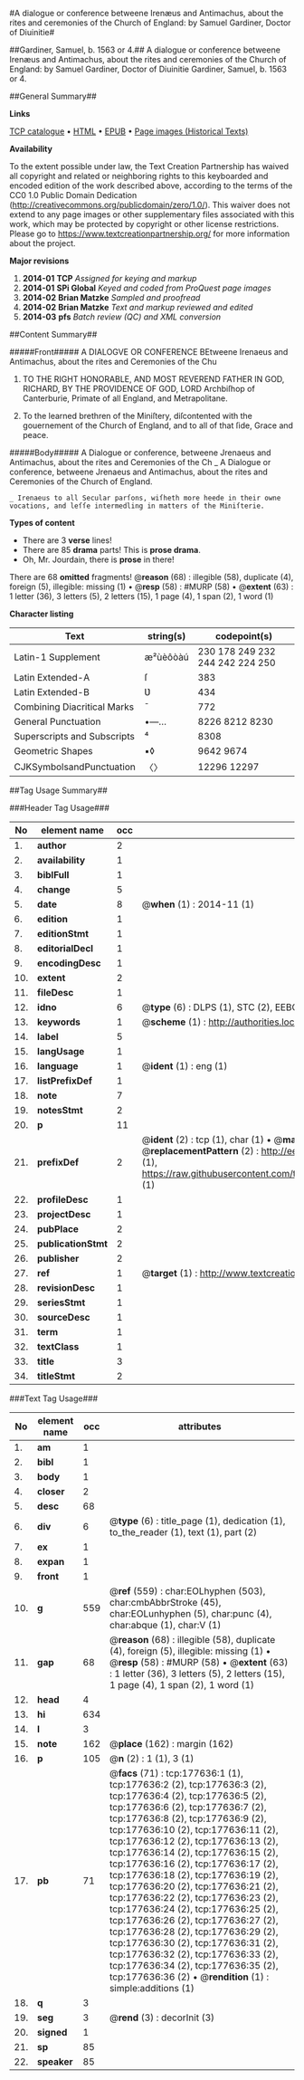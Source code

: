 #A dialogue or conference betweene Irenæus and Antimachus, about the rites and ceremonies of the Church of England: by Samuel Gardiner, Doctor of Diuinitie#

##Gardiner, Samuel, b. 1563 or 4.##
A dialogue or conference betweene Irenæus and Antimachus, about the rites and ceremonies of the Church of England: by Samuel Gardiner, Doctor of Diuinitie
Gardiner, Samuel, b. 1563 or 4.

##General Summary##

**Links**

[TCP catalogue](http://www.ota.ox.ac.uk/tcp/)  • 
[HTML](http://tei.it.ox.ac.uk/tcp/Texts-HTML/free/B13/B13698.html)  • 
[EPUB](http://tei.it.ox.ac.uk/tcp/Texts-EPUB/free/B13/B13698.epub) • 
[Page images (Historical Texts)](https://historicaltexts.jisc.ac.uk/eebo-99838581e)

**Availability**

To the extent possible under law, the Text Creation Partnership has waived all copyright and related or neighboring rights to this keyboarded and encoded edition of the work described above, according to the terms of the CC0 1.0 Public Domain Dedication (http://creativecommons.org/publicdomain/zero/1.0/). This waiver does not extend to any page images or other supplementary files associated with this work, which may be protected by copyright or other license restrictions. Please go to https://www.textcreationpartnership.org/ for more information about the project.

**Major revisions**

1. __2014-01__ __TCP__ *Assigned for keying and markup*
1. __2014-01__ __SPi Global__ *Keyed and coded from ProQuest page images*
1. __2014-02__ __Brian Matzke__ *Sampled and proofread*
1. __2014-02__ __Brian Matzke__ *Text and markup reviewed and edited*
1. __2014-03__ __pfs__ *Batch review (QC) and XML conversion*

##Content Summary##

#####Front#####
A DIALOGVE OR CONFERENCE BEtweene Irenaeus and Antimachus, about the rites and Ceremonies of the Chu
1. TO THE RIGHT HONORABLE, AND MOST REVEREND FATHER IN GOD, RICHARD, BY THE PROVIDENCE OF GOD, LORD Archbiſhop of Canterburie, Primate of all England, and Metrapolitane.

1. To the learned brethren of the Miniſtery, diſcontented with the gouernement of the Church of England, and to all of that ſide, Grace and peace.

#####Body#####
A Dialogue or conference, betweene Jrenaeus and Antimachus, about the rites and Ceremonies of the Ch
    _ A Dialogue or conference, betweene Jrenaeus and Antimachus, about the rites and Ceremonies of the Church of England.

    _ Irenaeus to all Secular parſons, wiſheth more heede in their owne vocations, and leſſe intermedling in matters of the Miniſterie.

**Types of content**

  * There are 3 **verse** lines!
  * There are 85 **drama** parts! This is **prose drama**.
  * Oh, Mr. Jourdain, there is **prose** in there!

There are 68 **omitted** fragments! 
 @__reason__ (68) : illegible (58), duplicate (4), foreign (5), illegible: missing (1)  •  @__resp__ (58) : #MURP (58)  •  @__extent__ (63) : 1 letter (36), 3 letters (5), 2 letters (15), 1 page (4), 1 span (2), 1 word (1)

**Character listing**


|Text|string(s)|codepoint(s)|
|---|---|---|
|Latin-1 Supplement|æ²ùèôòàú|230 178 249 232 244 242 224 250|
|Latin Extended-A|ſ|383|
|Latin Extended-B|Ʋ|434|
|Combining             Diacritical Marks|̄|772|
|General Punctuation|•—…|8226 8212 8230|
|Superscripts             and Subscripts|⁴|8308|
|Geometric Shapes|▪◊|9642 9674|
|CJKSymbolsandPunctuation|〈〉|12296 12297|

##Tag Usage Summary##

###Header Tag Usage###

|No|element name|occ|attributes|
|---|---|---|---|
|1.|__author__|2||
|2.|__availability__|1||
|3.|__biblFull__|1||
|4.|__change__|5||
|5.|__date__|8| @__when__ (1) : 2014-11 (1)|
|6.|__edition__|1||
|7.|__editionStmt__|1||
|8.|__editorialDecl__|1||
|9.|__encodingDesc__|1||
|10.|__extent__|2||
|11.|__fileDesc__|1||
|12.|__idno__|6| @__type__ (6) : DLPS (1), STC (2), EEBO-CITATION (1), PROQUEST (1), VID (1)|
|13.|__keywords__|1| @__scheme__ (1) : http://authorities.loc.gov/ (1)|
|14.|__label__|5||
|15.|__langUsage__|1||
|16.|__language__|1| @__ident__ (1) : eng (1)|
|17.|__listPrefixDef__|1||
|18.|__note__|7||
|19.|__notesStmt__|2||
|20.|__p__|11||
|21.|__prefixDef__|2| @__ident__ (2) : tcp (1), char (1)  •  @__matchPattern__ (2) : ([0-9\-]+):([0-9IVX]+) (1), (.+) (1)  •  @__replacementPattern__ (2) : http://eebo.chadwyck.com/downloadtiff?vid=$1&page=$2 (1), https://raw.githubusercontent.com/textcreationpartnership/Texts/master/tcpchars.xml#$1 (1)|
|22.|__profileDesc__|1||
|23.|__projectDesc__|1||
|24.|__pubPlace__|2||
|25.|__publicationStmt__|2||
|26.|__publisher__|2||
|27.|__ref__|1| @__target__ (1) : http://www.textcreationpartnership.org/docs/. (1)|
|28.|__revisionDesc__|1||
|29.|__seriesStmt__|1||
|30.|__sourceDesc__|1||
|31.|__term__|1||
|32.|__textClass__|1||
|33.|__title__|3||
|34.|__titleStmt__|2||


###Text Tag Usage###

|No|element name|occ|attributes|
|---|---|---|---|
|1.|__am__|1||
|2.|__bibl__|1||
|3.|__body__|1||
|4.|__closer__|2||
|5.|__desc__|68||
|6.|__div__|6| @__type__ (6) : title_page (1), dedication (1), to_the_reader (1), text (1), part (2)|
|7.|__ex__|1||
|8.|__expan__|1||
|9.|__front__|1||
|10.|__g__|559| @__ref__ (559) : char:EOLhyphen (503), char:cmbAbbrStroke (45), char:EOLunhyphen (5), char:punc (4), char:abque (1), char:V (1)|
|11.|__gap__|68| @__reason__ (68) : illegible (58), duplicate (4), foreign (5), illegible: missing (1)  •  @__resp__ (58) : #MURP (58)  •  @__extent__ (63) : 1 letter (36), 3 letters (5), 2 letters (15), 1 page (4), 1 span (2), 1 word (1)|
|12.|__head__|4||
|13.|__hi__|634||
|14.|__l__|3||
|15.|__note__|162| @__place__ (162) : margin (162)|
|16.|__p__|105| @__n__ (2) : 1 (1), 3 (1)|
|17.|__pb__|71| @__facs__ (71) : tcp:177636:1 (1), tcp:177636:2 (2), tcp:177636:3 (2), tcp:177636:4 (2), tcp:177636:5 (2), tcp:177636:6 (2), tcp:177636:7 (2), tcp:177636:8 (2), tcp:177636:9 (2), tcp:177636:10 (2), tcp:177636:11 (2), tcp:177636:12 (2), tcp:177636:13 (2), tcp:177636:14 (2), tcp:177636:15 (2), tcp:177636:16 (2), tcp:177636:17 (2), tcp:177636:18 (2), tcp:177636:19 (2), tcp:177636:20 (2), tcp:177636:21 (2), tcp:177636:22 (2), tcp:177636:23 (2), tcp:177636:24 (2), tcp:177636:25 (2), tcp:177636:26 (2), tcp:177636:27 (2), tcp:177636:28 (2), tcp:177636:29 (2), tcp:177636:30 (2), tcp:177636:31 (2), tcp:177636:32 (2), tcp:177636:33 (2), tcp:177636:34 (2), tcp:177636:35 (2), tcp:177636:36 (2)  •  @__rendition__ (1) : simple:additions (1)|
|18.|__q__|3||
|19.|__seg__|3| @__rend__ (3) : decorInit (3)|
|20.|__signed__|1||
|21.|__sp__|85||
|22.|__speaker__|85||
